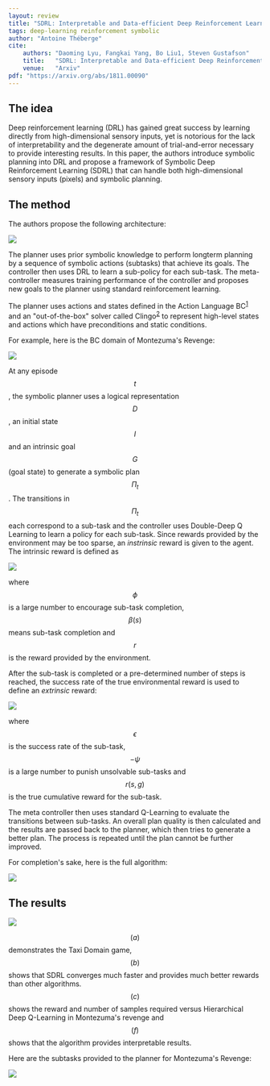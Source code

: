 ```yaml
---
layout: review
title: "SDRL: Interpretable and Data-efficient Deep Reinforcement Learning Leveraging Symbolic Planning"
tags: deep-learning reinforcement symbolic
author: "Antoine Théberge"
cite:
    authors: "Daoming Lyu, Fangkai Yang, Bo Liu1, Steven Gustafson"
    title:   "SDRL: Interpretable and Data-efficient Deep Reinforcement Learning Leveraging Symbolic Planning"
    venue:   "Arxiv"
pdf: "https://arxiv.org/abs/1811.00090"
---
```


## The idea

Deep reinforcement learning (DRL) has gained great success by learning directly from high-dimensional sensory inputs, yet is notorious for the lack of interpretability and the degenerate amount of trial-and-error necessary to provide interesting results. In this paper, the authors introduce symbolic planning into DRL and propose a framework of Symbolic Deep Reinforcement Learning (SDRL) that can handle both high-dimensional sensory inputs (pixels) and symbolic planning.

## The method

The authors propose the following architecture:

![](/deep-learning/images/sdrl/model.png)

The planner uses prior symbolic knowledge to perform longterm planning by a sequence of symbolic actions (subtasks) that achieve its goals. The controller then uses DRL to learn a sub-policy for each sub-task. The meta-controller measures training performance of the controller and proposes new goals to the planner using standard reinforcement learning.

The planner uses actions and states defined in the Action Language BC<sup>[1](http://citeseerx.ist.psu.edu/viewdoc/download?doi=10.1.1.409.1750&rep=rep1&type=pdf)</sup> and an "out-of-the-box" solver called Clingo<sup>[2](https://potassco.org/clingo)</sup> to represent high-level states and actions which have preconditions and static conditions. 

For example, here is the BC domain of Montezuma's Revenge:

![](/deep-learning/images/sdrl/bc.png)

At any episode $$ t $$, the symbolic planner uses a logical representation $$ D $$, an initial state $$ I $$ and an intrinsic goal $$ G $$ (goal state) to generate a symbolic plan $$ \Pi_t $$. The transitions in $$ \Pi_t $$ each correspond to a sub-task and the controller uses Double-Deep Q Learning to learn a policy for each sub-task. Since rewards provided by the environment may be too sparse, an _instrinsic_ reward is given to the agent. The intrinsic reward is defined as 

![](/deep-learning/images/sdrl/intrinsic.png)

where $$ \phi $$ is a large number to encourage sub-task completion, $$ \beta (s) $$ means sub-task completion and $$ r $$ is the reward provided by the environment. 

After the sub-task is completed or a pre-determined number of steps is reached, the success rate of the true environmental reward is used to define an _extrinsic_ reward:

![](/deep-learning/images/sdrl/extrinsic.png)

where $$ \epsilon $$ is the success rate of the sub-task, $$ - \psi $$ is a large number to punish unsolvable sub-tasks and $$ r(s, g) $$ is the true cumulative reward for the sub-task.

The meta controller then uses standard Q-Learning to evaluate the transitions between sub-tasks. An overall plan quality is then calculated and the results are passed back to the planner, which then tries to generate a better plan. The process is repeated until the plan cannot be further improved.

For completion's sake, here is the full algorithm:

![](/deep-learning/images/sdrl/algorithm.png)


## The results

![](/deep-learning/images/sdrl/results.png)

$$ (a) $$ demonstrates the Taxi Domain game, $$ (b) $$ shows that SDRL converges much faster and provides much better rewards than other algorithms. $$ (c) $$ shows the reward and number of samples required versus Hierarchical Deep Q-Learning in Montezuma's revenge and $$ (f) $$ shows that the algorithm provides interpretable results.

Here are the subtasks provided to the planner for Montezuma's Revenge:

![](/deep-learning/images/sdrl/subtasks.png)


